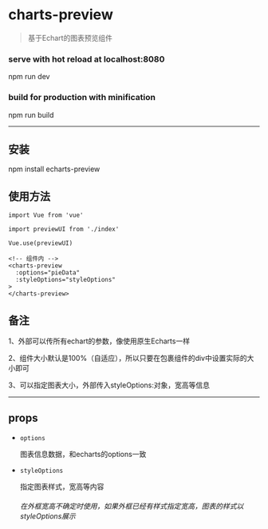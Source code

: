 # charts-preview

> 基于Echart的图表预览组件

### serve with hot reload at localhost:8080
npm run dev

### build for production with minification
npm run build

---

## 安装
npm install echarts-preview

## 使用方法
```
import Vue from 'vue'

import previewUI from './index'

Vue.use(previewUI)

<!-- 组件内 -->
<charts-preview 
  :options="pieData"
  :styleOptions="styleOptions"
>
</charts-preview>
```

## 备注
1、外部可以传所有echart的参数，像使用原生Echarts一样
 
2、组件大小默认是100%（自适应），所以只要在包裹组件的div中设置实际的大小即可

3、可以指定图表大小，外部传入styleOptions:对象，宽高等信息

---

## props
  + ```options```
    
    图表信息数据，和echarts的options一致

  + ```styleOptions```
    
    指定图表样式，宽高等内容
    ###### 在外框宽高不确定时使用，如果外框已经有样式指定宽高，图表的样式以styleOptions展示
